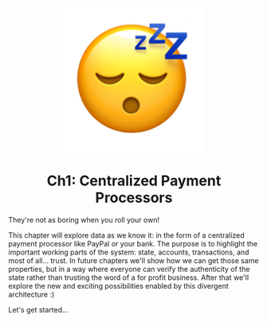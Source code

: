 <p align="center">
    <img src="fun.png" alt="fun">  
</p>

<h1 align="center">
    Ch1: Centralized Payment Processors
</h1>

They're not as boring when you roll your own!

This chapter will explore data as we know it: in the form of a centralized payment processor like PayPal or your bank. The purpose is to highlight the important working parts of the system: state, accounts, transactions, and most of all... trust. In future chapters we'll show how we can get those same properties, but in a way where everyone can verify the authenticity of the state rather than trusting the word of a for profit business. After that we'll explore the new and exciting possibilities enabled by this divergent architecture :)

Let's get started...

<br>
